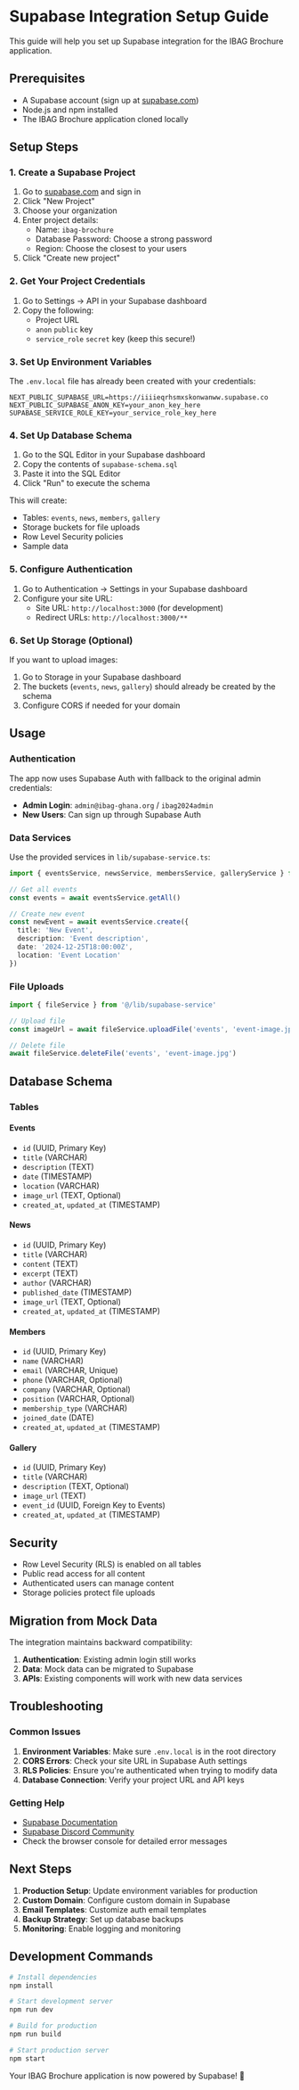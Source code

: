 # Supabase Integration Setup Guide

This guide will help you set up Supabase integration for the IBAG Brochure application.

## Prerequisites

- A Supabase account (sign up at [supabase.com](https://supabase.com))
- Node.js and npm installed
- The IBAG Brochure application cloned locally

## Setup Steps

### 1. Create a Supabase Project

1. Go to [supabase.com](https://supabase.com) and sign in
2. Click "New Project"
3. Choose your organization
4. Enter project details:
   - Name: `ibag-brochure`
   - Database Password: Choose a strong password
   - Region: Choose the closest to your users
5. Click "Create new project"

### 2. Get Your Project Credentials

1. Go to Settings → API in your Supabase dashboard
2. Copy the following:
   - Project URL
   - `anon` `public` key
   - `service_role` `secret` key (keep this secure!)

### 3. Set Up Environment Variables

The `.env.local` file has already been created with your credentials:

```env
NEXT_PUBLIC_SUPABASE_URL=https://iiiieqrhsmxskonwanww.supabase.co
NEXT_PUBLIC_SUPABASE_ANON_KEY=your_anon_key_here
SUPABASE_SERVICE_ROLE_KEY=your_service_role_key_here
```

### 4. Set Up Database Schema

1. Go to the SQL Editor in your Supabase dashboard
2. Copy the contents of `supabase-schema.sql`
3. Paste it into the SQL Editor
4. Click "Run" to execute the schema

This will create:
- Tables: `events`, `news`, `members`, `gallery`
- Storage buckets for file uploads
- Row Level Security policies
- Sample data

### 5. Configure Authentication

1. Go to Authentication → Settings in your Supabase dashboard
2. Configure your site URL:
   - Site URL: `http://localhost:3000` (for development)
   - Redirect URLs: `http://localhost:3000/**`

### 6. Set Up Storage (Optional)

If you want to upload images:

1. Go to Storage in your Supabase dashboard
2. The buckets (`events`, `news`, `gallery`) should already be created by the schema
3. Configure CORS if needed for your domain

## Usage

### Authentication

The app now uses Supabase Auth with fallback to the original admin credentials:

- **Admin Login**: `admin@ibag-ghana.org` / `ibag2024admin`
- **New Users**: Can sign up through Supabase Auth

### Data Services

Use the provided services in `lib/supabase-service.ts`:

```typescript
import { eventsService, newsService, membersService, galleryService } from '@/lib/supabase-service'

// Get all events
const events = await eventsService.getAll()

// Create new event
const newEvent = await eventsService.create({
  title: 'New Event',
  description: 'Event description',
  date: '2024-12-25T18:00:00Z',
  location: 'Event Location'
})
```

### File Uploads

```typescript
import { fileService } from '@/lib/supabase-service'

// Upload file
const imageUrl = await fileService.uploadFile('events', 'event-image.jpg', file)

// Delete file
await fileService.deleteFile('events', 'event-image.jpg')
```

## Database Schema

### Tables

#### Events
- `id` (UUID, Primary Key)
- `title` (VARCHAR)
- `description` (TEXT)
- `date` (TIMESTAMP)
- `location` (VARCHAR)
- `image_url` (TEXT, Optional)
- `created_at`, `updated_at` (TIMESTAMP)

#### News
- `id` (UUID, Primary Key)
- `title` (VARCHAR)
- `content` (TEXT)
- `excerpt` (TEXT)
- `author` (VARCHAR)
- `published_date` (TIMESTAMP)
- `image_url` (TEXT, Optional)
- `created_at`, `updated_at` (TIMESTAMP)

#### Members
- `id` (UUID, Primary Key)
- `name` (VARCHAR)
- `email` (VARCHAR, Unique)
- `phone` (VARCHAR, Optional)
- `company` (VARCHAR, Optional)
- `position` (VARCHAR, Optional)
- `membership_type` (VARCHAR)
- `joined_date` (DATE)
- `created_at`, `updated_at` (TIMESTAMP)

#### Gallery
- `id` (UUID, Primary Key)
- `title` (VARCHAR)
- `description` (TEXT, Optional)
- `image_url` (TEXT)
- `event_id` (UUID, Foreign Key to Events)
- `created_at`, `updated_at` (TIMESTAMP)

## Security

- Row Level Security (RLS) is enabled on all tables
- Public read access for all content
- Authenticated users can manage content
- Storage policies protect file uploads

## Migration from Mock Data

The integration maintains backward compatibility:

1. **Authentication**: Existing admin login still works
2. **Data**: Mock data can be migrated to Supabase
3. **APIs**: Existing components will work with new data services

## Troubleshooting

### Common Issues

1. **Environment Variables**: Make sure `.env.local` is in the root directory
2. **CORS Errors**: Check your site URL in Supabase Auth settings
3. **RLS Policies**: Ensure you're authenticated when trying to modify data
4. **Database Connection**: Verify your project URL and API keys

### Getting Help

- [Supabase Documentation](https://supabase.com/docs)
- [Supabase Discord Community](https://discord.supabase.com)
- Check the browser console for detailed error messages

## Next Steps

1. **Production Setup**: Update environment variables for production
2. **Custom Domain**: Configure custom domain in Supabase
3. **Email Templates**: Customize auth email templates
4. **Backup Strategy**: Set up database backups
5. **Monitoring**: Enable logging and monitoring

## Development Commands

```bash
# Install dependencies
npm install

# Start development server
npm run dev

# Build for production
npm run build

# Start production server
npm start
```

Your IBAG Brochure application is now powered by Supabase! 🚀